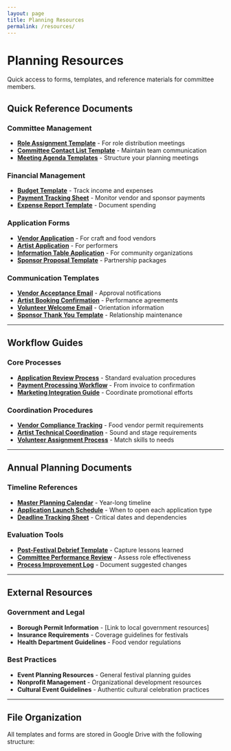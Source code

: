 ```yaml
---
layout: page
title: Planning Resources
permalink: /resources/
---
```


# Planning Resources

Quick access to forms, templates, and reference materials for committee members.

## Quick Reference Documents

### Committee Management
- **[Role Assignment Template](resources/committee-template/)** - For role distribution meetings
- **[Committee Contact List Template](resources/contact-template/)** - Maintain team communication
- **[Meeting Agenda Templates](resources/meeting-templates/)** - Structure your planning meetings

### Financial Management
- **[Budget Template](resources/budget-template/)** - Track income and expenses
- **[Payment Tracking Sheet](resources/payment-tracking/)** - Monitor vendor and sponsor payments
- **[Expense Report Template](resources/expense-template/)** - Document spending

### Application Forms
- **[Vendor Application](resources/vendor-forms/)** - For craft and food vendors
- **[Artist Application](resources/artist-forms/)** - For performers
- **[Information Table Application](resources/info-table-forms/)** - For community organizations
- **[Sponsor Proposal Template](resources/sponsor-template/)** - Partnership packages

### Communication Templates
- **[Vendor Acceptance Email](resources/vendor-emails/)** - Approval notifications
- **[Artist Booking Confirmation](resources/artist-emails/)** - Performance agreements
- **[Volunteer Welcome Email](resources/volunteer-emails/)** - Orientation information
- **[Sponsor Thank You Template](resources/sponsor-emails/)** - Relationship maintenance

---

## Workflow Guides

### Core Processes
- **[Application Review Process](workflows/application-review/)** - Standard evaluation procedures
- **[Payment Processing Workflow](workflows/payment-process/)** - From invoice to confirmation
- **[Marketing Integration Guide](workflows/marketing-integration/)** - Coordinate promotional efforts

### Coordination Procedures
- **[Vendor Compliance Tracking](workflows/vendor-compliance/)** - Food vendor permit requirements
- **[Artist Technical Coordination](workflows/artist-technical/)** - Sound and stage requirements
- **[Volunteer Assignment Process](workflows/volunteer-assignment/)** - Match skills to needs

---

## Annual Planning Documents

### Timeline References
- **[Master Planning Calendar](planning/master-calendar/)** - Year-long timeline
- **[Application Launch Schedule](planning/application-schedule/)** - When to open each application type
- **[Deadline Tracking Sheet](planning/deadline-tracker/)** - Critical dates and dependencies

### Evaluation Tools
- **[Post-Festival Debrief Template](planning/debrief-template/)** - Capture lessons learned
- **[Committee Performance Review](planning/committee-review/)** - Assess role effectiveness
- **[Process Improvement Log](planning/improvement-log/)** - Document suggested changes

---

## External Resources

### Government and Legal
- **Borough Permit Information** - [Link to local government resources]
- **Insurance Requirements** - Coverage guidelines for festivals
- **Health Department Guidelines** - Food vendor regulations

### Best Practices
- **Event Planning Resources** - General festival planning guides
- **Nonprofit Management** - Organizational development resources
- **Cultural Event Guidelines** - Authentic cultural celebration practices

---

## File Organization

All templates and forms are stored in Google Drive with the following structure:
